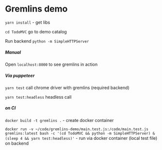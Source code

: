 # Gremlins demo

`yarn install` - get libs

`cd TodoMVC` go to demo catalog

Run backend `python -m SimpleHTTPServer`

##### Manual 

Open `localhost:8000` to see gremlins in action

##### Via puppeteer

`yarn test` call chrome driver with gremlins (required backend)

`yarn test:headless` headless call

##### on CI

`docker build -t gremlins .` - create docker container

`docker run -v ~/code/gremlins-demo/main.test.js:/code/main.test.js gremlins:latest bash -c '(cd TodoMVC && python -m SimpleHTTPServer) & (sleep 4 && yarn test:headless)'` - run via docker container (local test file) on backend
